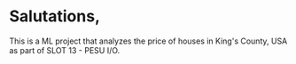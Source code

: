 # Salutations, 

This is a ML project that analyzes the price of houses in King's County, USA as part of SLOT 13 - PESU I/O. 